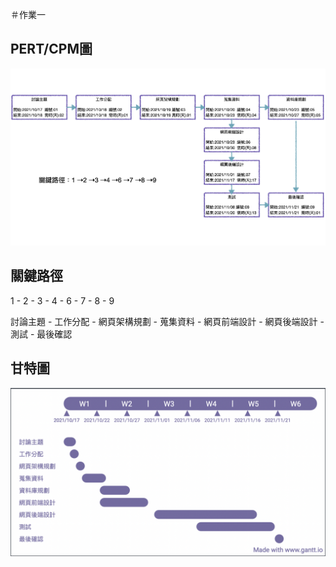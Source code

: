＃作業一

## PERT/CPM圖
![PERT/CPM圖](https://github.com/Trista83z/2021-09-27/blob/main/PERT-CPM.png)

## 關鍵路徑
1 - 2 - 3 - 4 - 6 - 7 - 8 - 9

討論主題 - 工作分配 - 網頁架構規劃 - 蒐集資料 - 網頁前端設計 - 網頁後端設計 - 測試 - 最後確認 

## 甘特圖
![甘特圖](https://github.com/Trista83z/2021-09-27/blob/main/gantt.png)
